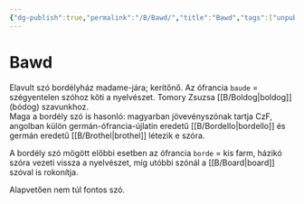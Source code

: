 ```yaml
---
{"dg-publish":true,"permalink":"/B/Bawd/","title":"Bawd","tags":["unpublishit"],"created":"2023-11-22T12:56","updated":"2024-02-02T01:25"}
---
```



# Bawd

Elavult szó bordélyház madame-jára; kerítőnő. Az ófrancia `baude` = szégyentelen szóhoz köti a nyelvészet. Tomory Zsuzsa [[B/Boldog\|boldog]] (bódog) szavunkhoz.  
Maga a bordély szó is hasonló: magyarban jövevényszónak tartja CzF, angolban külön germán-ófrancia-újlatin eredetű [[B/Bordello\|bordello]] és germán eredetű [[B/Brothel\|brothel]] létezik e szóra.  

A bordély szó mögött előbbi esetben az ófrancia `borde` = kis farm, házikó szóra vezeti vissza a nyelvészet, míg utóbbi szónál a [[B/Board\|board]] szóval is rokonítja.  

  

Alapvetően nem túl fontos szó.  
